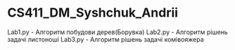 # CS411_DM_Syshchuk_Andrii
Lab1.py - Алгоритм побудови дерев(Борувка)
Lab2.py - Алгоритм рішень задачі листоноші
Lab3.py - Алгоритм рішень задачі комівояжера

